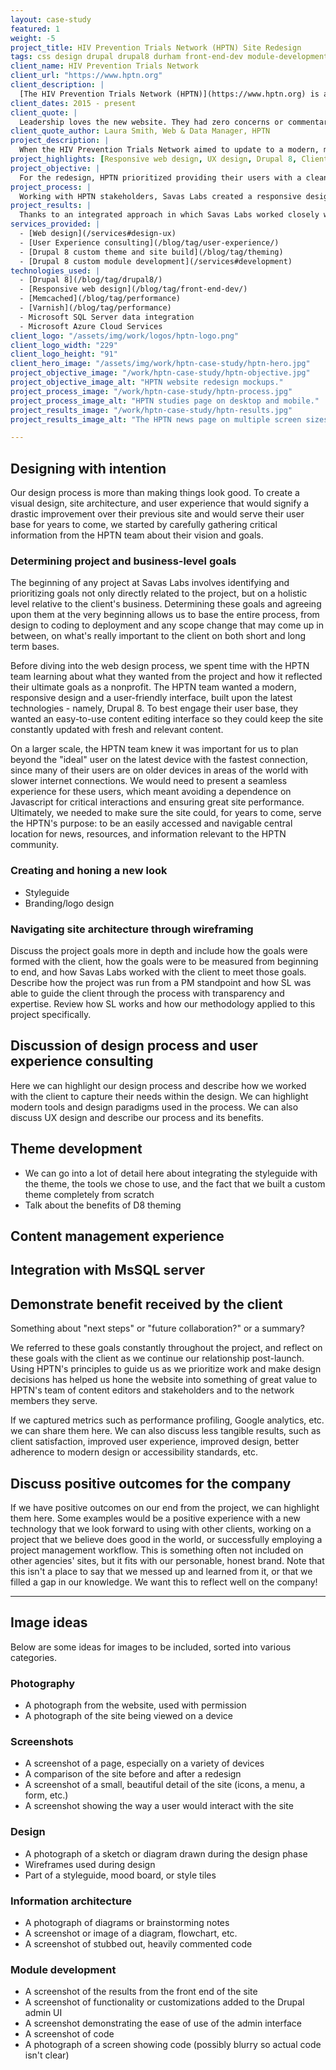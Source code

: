 ```yaml
---
layout: case-study
featured: 1
weight: -5
project_title: HIV Prevention Trials Network (HPTN) Site Redesign
tags: css design drupal drupal8 durham front-end-dev module-development performance sass theming user-experience
client_name: HIV Prevention Trials Network
client_url: "https://www.hptn.org"
client_description: |
  [The HIV Prevention Trials Network (HPTN)](https://www.hptn.org) is a worldwide collaborative clinical trials network that brings together investigators, ethicists, community and other partners to develop and test the safety and efficacy of interventions designed to prevent the acquisition and transmission of HIV.
client_dates: 2015 - present
client_quote: |
  Leadership loves the new website. They had zero concerns or commentary other than being impressed. Awesome, guys.
client_quote_author: Laura Smith, Web & Data Manager, HPTN
project_description: |
  When the HIV Prevention Trials Network aimed to update to a modern, mobile-friendly, easy-to-maintain website, they started evaluating the capabilities of various content management systems that would meet their needs. They settled on Drupal 8.
project_highlights: [Responsive web design, UX design, Drupal 8, Client server integration]
project_objective: |
  For the redesign, HPTN prioritized providing their users with a clean, modern site that loads easily on mobile devices in areas of the world with less-than-optimal bandwidth, and to provide their content editors with a powerful, easy-to-use content management interface. They also needed to connect with their Microsoft SQL server to pull data on studies, study sites, publications, and network members.
project_process: |
  Working with HPTN stakeholders, Savas Labs created a responsive design that would best serve each of HPTN's user groups, especially those accessing the site on mobile devices, and implemented that design in a custom Drupal 8 theme. Savas Labs heavily relied on Drupal content entities to pull and display data coming from legacy HPTN systems, and leveraged both Drupal and external caching mechanisms to ensure prompt delivery of requests to end users.
project_results: |
  Thanks to an integrated approach in which Savas Labs worked closely with the client, the new site launched in time for the HPTN Annual Conference, the ongoing maintenance and administration of the content decreased dramatically, and both the corporate site maintainers and the remote users reaped the benefits of the easily navigable, mobile-friendly delivery of data.
services_provided: |
  - [Web design](/services#design-ux)
  - [User Experience consulting](/blog/tag/user-experience/)
  - [Drupal 8 custom theme and site build](/blog/tag/theming)
  - [Drupal 8 custom module development](/services#development)
technologies_used: |
  - [Drupal 8](/blog/tag/drupal8/)
  - [Responsive web design](/blog/tag/front-end-dev/)
  - [Memcached](/blog/tag/performance)
  - [Varnish](/blog/tag/performance)
  - Microsoft SQL Server data integration
  - Microsoft Azure Cloud Services
client_logo: "/assets/img/work/logos/hptn-logo.png"
client_logo_width: "229"
client_logo_height: "91"
client_hero_image: "/assets/img/work/hptn-case-study/hptn-hero.jpg"
project_objective_image: "/work/hptn-case-study/hptn-objective.jpg"
project_objective_image_alt: "HPTN website redesign mockups."
project_process_image: "/work/hptn-case-study/hptn-process.jpg"
project_process_image_alt: "HPTN studies page on desktop and mobile."
project_results_image: "/work/hptn-case-study/hptn-results.jpg"
project_results_image_alt: "The HPTN news page on multiple screen sizes."

---
```


## Designing with intention

Our design process is more than making things look good. To create a visual
design, site architecture, and user experience that would signify a drastic
improvement over their previous site and would serve their user base for years
to come, we started by carefully gathering critical information from the HPTN
team about their vision and goals.

### Determining project and business-level goals

The beginning of any project at Savas Labs involves identifying and prioritizing
goals not only directly related to the project, but on a holistic level relative
to the client's business. Determining these goals and agreeing upon them at the
very beginning allows us to base the entire process, from design to coding to
deployment and any scope change that may come up in between, on what's really
important to the client on both short and long term bases. 

Before diving into the web design process, we spent time with the HPTN team
learning about what they wanted from the project and how it reflected their
ultimate goals as a nonprofit. The HPTN team wanted a modern, responsive design
and a user-friendly interface, built upon the latest technologies - namely,
Drupal 8. To best engage their user base, they wanted an easy-to-use content
editing interface so they could keep the site constantly updated with fresh and
relevant content.

On a larger scale, the HPTN team knew it was important for us to plan beyond the
"ideal" user on the latest device with the fastest connection, since
many of their users are on older devices in areas of the world with slower
internet connections. We would need to present a seamless experience for these
users, which meant avoiding a dependence on Javascript for critical interactions
and ensuring great site performance. Ultimately, we needed to make sure the site
could, for years to come, serve the HPTN's purpose: to be an easily accessed and
navigable central location for news, resources, and information relevant to the
HPTN community.

### Creating and honing a new look



- Styleguide
- Branding/logo design

### Navigating site architecture through wireframing



Discuss the project goals more in depth and include how the goals were formed
with the client, how the goals were to be measured from beginning to end, and
how Savas Labs worked with the client to meet those goals. Describe how the
project was run from a PM standpoint and how SL was able to guide the client
through the process with transparency and expertise. Review how SL works and
how our methodology applied to this project specifically.

## Discussion of design process and user experience consulting

Here we can highlight our design process and describe how we worked with the
client to capture their needs within the design. We can highlight modern tools
and design paradigms used in the process. We can also discuss UX design and
describe our process and its benefits.




## Theme development

- We can go into a lot of detail here about integrating the styleguide with the theme, the tools we chose to use, and the fact that we built a custom theme completely from scratch
- Talk about the benefits of D8 theming

## Content management experience

## Integration with MsSQL server

## Demonstrate benefit received by the client

Something about "next steps" or "future collaboration?" or a summary?

We referred to these goals constantly throughout
the project, and reflect on these goals with the client as we continue our
relationship post-launch. Using HPTN's principles to guide us as we prioritize
work and make design decisions has helped us hone the website into something of
great value to HPTN's team of content editors and stakeholders and to the
network members they serve.

If we captured metrics such as performance profiling, Google analytics, etc.
we can share them here. We can also discuss less tangible results, such as
client satisfaction, improved user experience, improved design, better
adherence to modern design or accessibility standards, etc.

## Discuss positive outcomes for the company

If we have positive outcomes on our end from the project, we can highlight them
here. Some examples would be a positive experience with a new technology that we
look forward to using with other clients, working on a project that we believe
does good in the world, or successfully employing a project management workflow.
This is something often not included on other agencies' sites, but it fits
with our personable, honest brand. Note that this isn't a place to say that we
messed up and learned from it, or that we filled a gap in our knowledge. We want
this to reflect well on the company!

---

## Image ideas

Below are some ideas for images to be included, sorted into various categories.

### Photography

- A photograph from the website, used with permission
- A photograph of the site being viewed on a device

### Screenshots

- A screenshot of a page, especially on a variety of devices
- A comparison of the site before and after a redesign
- A screenshot of a small, beautiful detail of the site (icons, a menu, a form, etc.)
- A screenshot showing the way a user would interact with the site

### Design

- A photograph of a sketch or diagram drawn during the design phase
- Wireframes used during design
- Part of a styleguide, mood board, or style tiles

### Information architecture

- A photograph of diagrams or brainstorming notes
- A screenshot or image of a diagram, flowchart, etc.
- A screenshot of stubbed out, heavily commented code

### Module development

- A screenshot of the results from the front end of the site
- A screenshot of functionality or customizations added to the Drupal admin UI
- A screenshot demonstrating the ease of use of the admin interface
- A screenshot of code
- A photograph of a screen showing code (possibly blurry so actual code isn't clear)
